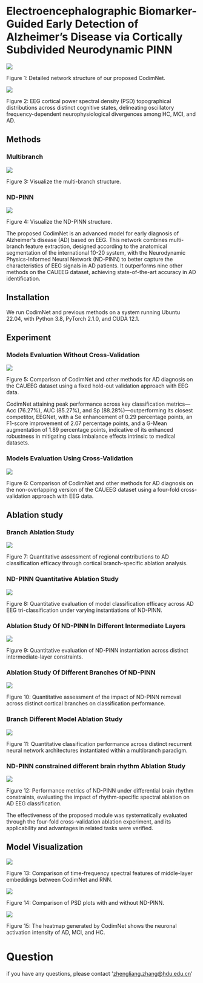 # Electroencephalographic Biomarker-Guided Early Detection of Alzheimer’s Disease via Cortically Subdivided Neurodynamic PINN

![](figures/CodimNet.jpg)

Figure 1: Detailed network structure of our proposed CodimNet.

![](figures/PSD_heatmaps.png)

Figure 2: EEG cortical power spectral density (PSD) topographical distributions across distinct cognitive states, delineating oscillatory frequency-dependent neurophysiological divergences among HC, MCI, and AD.  

## Methods

### Multibranch

![](figures/Multibranch.jpg)

Figure 3: Visualize the multi-branch structure.

### ND-PINN

![](figures/ND-PINN.jpg)

Figure 4: Visualize the ND-PINN structure.


The proposed CodimNet is an advanced model for early diagnosis of Alzheimer's disease (AD) based on EEG.  This network combines multi-branch feature extraction, designed according to the anatomical segmentation of the international 10-20 system, with the Neurodynamic Physics-Informed Neural Network (ND-PINN) to better capture the characteristics of EEG signals in AD patients.  It outperforms nine other methods on the CAUEEG dataset, achieving state-of-the-art accuracy in AD identification.
## Installation

We run CodimNet and previous methods on a system running Ubuntu 22.04, with Python 3.8, PyTorch 2.1.0, and CUDA 12.1.

## Experiment

### Models Evaluation Without Cross-Validation

![](tables/Hold-Out%20Validation.jpg)

Figure 5: Comparison of CodimNet and other methods for AD diagnosis on the CAUEEG dataset using a fixed hold-out validation approach with EEG data.

CodimNet attaining peak performance across key classification metrics—Acc (76.27\%), AUC (85.27\%), and Sp (88.28\%)—outperforming its closest competitor, EEGNet, with a Se enhancement of 0.29 percentage points, an F1-score improvement of 2.07 percentage points, and a G-Mean augmentation of 1.89 percentage points, indicative of its enhanced robustness in mitigating class imbalance effects intrinsic to medical datasets.

### Models Evaluation Using Cross-Validation

![](tables/Four-Fold%20Cross-Validation.jpg)

Figure 6: Comparison of CodimNet and other methods for AD diagnosis on the non-overlapping version of the CAUEEG dataset using a four-fold cross-validation approach with EEG data.

## Ablation study

### Branch Ablation Study

![](tables/Ablation%20study%20of%20Partitioned.jpg)

Figure 7: Quantitative assessment of regional contributions to AD classification efficacy through cortical branch-specific ablation analysis.

### ND-PINN Quantitative Ablation Study

![](tables/Ablation%20study%20of%20Quantification.jpg)

Figure 8: Quantitative evaluation of model classification efficacy across AD EEG tri-classification under varying instantiations of ND-PINN.

### Ablation Study Of ND-PINN In Different Intermediate Layers

![](tables/Ablation%20study%20of%20Layers.jpg)

Figure 9: Quantitative evaluation of ND-PINN instantiation across distinct intermediate-layer constraints. 

### Ablation Study Of Different Branches Of ND-PINN

![](tables/Ablation%20study%20of%20Removed.jpg)

Figure 10: Quantitative assessment of the impact of ND-PINN removal across distinct cortical branches on classification performance. 

### Branch Different Model Ablation Study

![](tables/Ablation%20study%20of%20Network.jpg)

Figure 11: Quantitative classification performance across distinct recurrent neural network architectures instantiated within a multibranch paradigm. 

### ND-PINN constrained different brain rhythm Ablation Study

![](tables/Ablation%20study%20of%20Rhythmicity.jpg)

Figure 12: Performance metrics of ND-PINN under differential brain rhythm constraints, evaluating the impact of rhythm-specific spectral ablation on AD EEG classification.  

The effectiveness of the proposed module was systematically evaluated through the four-fold cross-validation ablation experiment, and its applicability and advantages in related tasks were verified.

## Model Visualization

![](figures/spectrogram.png)

Figure 13: Comparison of time-frequency spectral features of middle-layer embeddings between CodimNet and RNN.

![](figures/PSD.png)

Figure 14: Comparison of PSD plots with and without ND-PINN.

![](figures/heatmap.jpg)

Figure 15: The heatmap generated by CodimNet shows the neuronal activation intensity of AD, MCI, and HC.


# Question

if you have any questions, please contact 'zhengliang.zhang@hdu.edu.cn'


